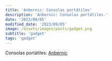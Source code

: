 ```yaml
---
title: 'Anbernic: Consolas portátiles'
description: 'Anbernic: Consolas portátiles.'
date: '2023/09/05'
modified_date: '2023/09/05'
image: /assets/images/posts/gadget.png
subtitle: 'gadget'
tags: 'gadget'
---
```


Consolas portátiles: [Anbernic](https://anbernic.com/)
